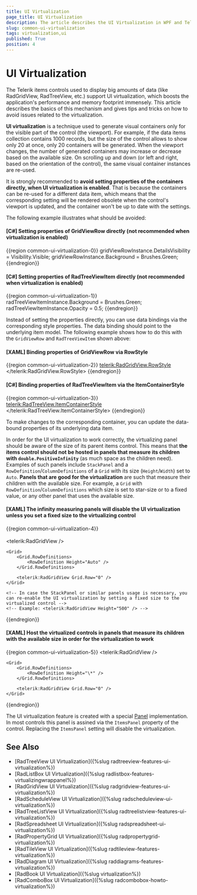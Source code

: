 ```yaml
---
title: UI Virtualization
page_title: UI Virtualization
description: The article describes the UI Virtualization in WPF and Telerik Rad controls.
slug: common-ui-virtualization
tags: virtualization,ui
published: True
position: 4
---
```


# UI Virtualization

The Telerik items controls used to display big amounts of data (like RadGridView, RadTreeView, etc.) support UI virtualization, which boosts the application's performance and memory footprint immensely. This article describes the basics of this mechanism and gives tips and tricks on how to avoid issues related to the virtualization.

__UI virtualization__ is a technique used to generate visual containers only for the visible part of the control (the viewport). For example, if the data items collection contains 1000 records, but the size of the control allows to show only 20 at once, only 20 containers will be generated. When the viewport changes, the number of generated containers may increase or decrease based on the available size. On scrolling up and down (or left and right, based on the orientation of the control), the same visual container instances are re-used. 

It is strongly recommended to __avoid setting properties of the containers directly, when UI virtualization is enabled__. That is because the containers can be re-used for a different data item, which means that the corresponding setting will be rendered obsolete when the control's viewport is updated, and the container won't be up to date with the settings. 

The following example illustrates what should be avoided:

#### __[C#] Setting properties of GridViewRow directly (not recommended when virtualization is enabled)__
{{region common-ui-virtualization-0}}
	gridViewRowInstance.DetailsVisibility = Visibility.Visible;
	gridViewRowInstance.Background = Brushes.Green;
{{endregion}}

#### __[C#] Setting properties of RadTreeViewItem directly (not recommended when virtualization is enabled)__
{{region common-ui-virtualization-1}}
	radTreeViewItemInstance.Background = Brushes.Green;
	radTreeViewItemInstance.Opacity = 0.5;
{{endregion}}

Instead of setting the properties directly, you can use data bindings via the corresponding style properties. The data binding should point to the underlying item model. The following example shows how to do this with the `GridViewRow` and `RadTreeViewItem` shown above:

#### __[XAML] Binding properties of GridViewRow via RowStyle__
{{region common-ui-virtualization-2}}
	<telerik:RadGridView.RowStyle>
		<!-- in case you use NoXaml dlls, you should also set the following attribute to the Style object -->
		<!-- BasedOn="{StaticResource GridViewRowStyle}" -->
		<Style TargetType="telerik:GridViewRow">
			<Setter Property="DetailsVisibility" Value="{Binding MyDetailsVisibilityProperty}" />
			<Setter Property="Background" Value="{Binding MyBackgroundProperty}" />
		</Style>
	</telerik:RadGridView.RowStyle>
{{endregion}}

#### __[C#] Binding properties of RadTreeViewItem via the ItemContainerStyle__
{{region common-ui-virtualization-3}}
	<telerik:RadTreeView.ItemContainerStyle>
		<!-- in case you use NoXaml dlls, you should also set the following attribute to the Style object -->
		<!-- BasedOn="{StaticResource RadTreeViewItemStyle}" -->
		<Style TargetType="telerik:RadTreeViewItem">			
			<Setter Property="Background" Value="{Binding MyBackgroundProperty}" />
			<Setter Property="Opacity" Value="{Binding MyOpacityProperty}" />
		</Style>
	</telerik:RadTreeView.ItemContainerStyle>
{{endregion}}

To make changes to the corresponding container, you can update the data-bound properties of its underlying data item.

In order for the UI virtualization to work correctly, the virtualizing panel should be aware of the size of its parent items control. This means that __the items control should not be hosted in panels that measure its children with `double.PositiveInfinity`__ (as much space as the children need). Examples of such panels include `StackPanel` and a `RowDefinition`/`ColumnDefinitions` of a `Grid` with its size (`Height`/`Width`) set to `Auto`. __Panels that are good for the virtualization__ are such that measure their children with the available size. For example, a `Grid` with `RowDefinition`/`ColumnDefinitions` which size is set to star-size or to a fixed value, or any other panel that uses the available size. 

#### __[XAML] The infinity measuring panels will disable the UI virtualization unless you set a fixed size to the virtualizing control__
{{region common-ui-virtualization-4}}	
	<StackPanel>	
		<telerik:RadGridView />
	</StackPanel>
	
	<Grid>
		<Grid.RowDefinitions>
			<RowDefinition Height="Auto" />
		</Grid.RowDefinitions>
		
		<telerik:RadGridView Grid.Row="0" />
	</Grid>
	
	<!-- In case the StackPanel or similar panels usage is necessary, you can re-enable the UI virtualization by setting a fixed size to the virtualized control -->
	<!-- Example: <telerik:RadGridView Height="500" /> -->
{{endregion}}

#### __[XAML] Host the virtualized controls in panels that measure its children with the available size in order for the virtualization to work__
{{region common-ui-virtualization-5}}
	<Grid>
		<telerik:RadGridView />
	</Grid>
	
	<Grid>
		<Grid.RowDefinitions>
			<RowDefinition Height="\*" />
		</Grid.RowDefinitions>
		
		<telerik:RadGridView Grid.Row="0" />
	</Grid>
{{endregion}}

The UI virtualization feature is created with a special [Panel](https://learn.microsoft.com/en-us/dotnet/desktop/wpf/controls/how-to-create-a-custom-panel-element?view=netframeworkdesktop-4.8) implementation. In most controls this panel is assined via the `ItemsPanel` property of the control. Replacing the `ItemsPanel` setting will disable the virtualization.

## See Also  
* [RadTreeView UI Virtualization]({%slug radtreeview-features-ui-virtualization%})
* [RadListBox UI Virtualization]({%slug radlistbox-features-virtualizingwrappanel%})
* [RadGridView UI Virtualization]({%slug radgridview-features-ui-virtualization%})
* [RadScheduleView UI Virtualization]({%slug radscheduleview-ui-virtualization%})
* [RadTreeListView UI Virtualization]({%slug radtreelistview-features-ui-virtualization%})
* [RadSpreadsheet UI Virtualization]({%slug radspreadsheet-ui-virtualization%})
* [RadPropertyGrid UI Virtualization]({%slug radpropertygrid-virtualization%})
* [RadTileView UI Virtualization]({%slug radtileview-features-virtualization%})
* [RadDiagram UI Virtualization]({%slug raddiagrams-features-virtualization%})
* [RadBook UI Virtualization]({%slug virtualization%})
* [RadComboBox UI Virtualization]({%slug radcombobox-howto-virtualization%})
